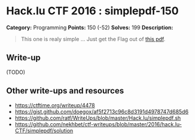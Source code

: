 # Hack.lu CTF 2016 : simplepdf-150

**Category:** Programming
**Points:** 150 (-52)
**Solves:** 199
**Description:**

> This one is realy simple ... Just get the Flag out of [this pdf](simplepdf.pdf).

## Write-up

(TODO)

## Other write-ups and resources

* https://ctftime.org/writeup/4478
* https://gist.github.com/doegox/af5f2713c96c8d3191d4978747d685d6
* https://github.com/ratf/WriteUps/blob/master/Hack.lu/simplepdf.sh
* https://github.com/nekhbet/ctf-writeups/blob/master/2016/hack.lu-CTF/simplepdf/solution
